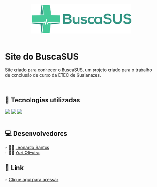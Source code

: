 <div align="center">
<img src="assets/img/logo-completa.png" width="330em">
</div>

<br>

# Site do BuscaSUS

Site criado para conhecer o BuscaSUS, um projeto criado para o trabalho de conclusão de curso da ETEC de Guaianazes.

<br>

## 🚀 Tecnologias utilizadas

<div align="left">
 <img src="https://img.shields.io/badge/HTML5-E34F26?style=for-the-badge&logo=html5&logoColor=white">
 <img src="https://img.shields.io/badge/CSS3-1572B6?style=for-the-badge&logo=css3&logoColor=white">
 <img src="https://img.shields.io/badge/JavaScript-F7DF1E?style=for-the-badge&logo=javascript&logoColor=black">
</div>

<br>

## 💻 Desenvolvedores

‣ 👨‍🚀 [Leonardo Santos](https://github.com/leOhsantos)
<br>
‣ 👨‍🚀 [Yuri Oliveira](https://github.com/YuriOlivs)

## 🔗 Link

‣ [Clique aqui para acessar](https://pyxisofficial.github.io/buscaSusSite/)
